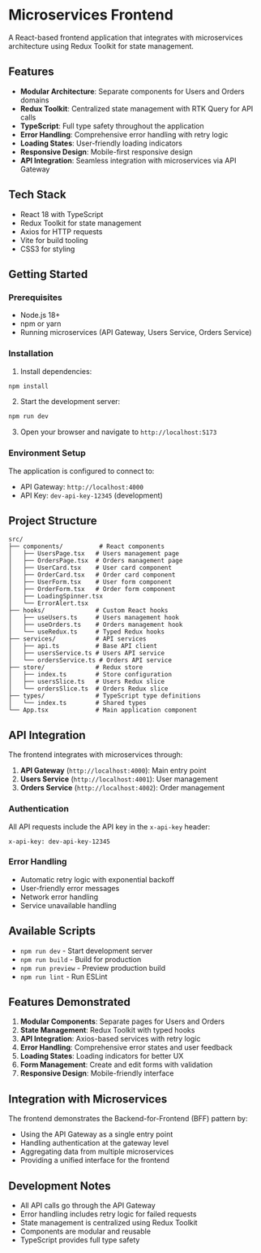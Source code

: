 # Microservices Frontend

A React-based frontend application that integrates with microservices architecture using Redux Toolkit for state management.

## Features

- **Modular Architecture**: Separate components for Users and Orders domains
- **Redux Toolkit**: Centralized state management with RTK Query for API calls
- **TypeScript**: Full type safety throughout the application
- **Error Handling**: Comprehensive error handling with retry logic
- **Loading States**: User-friendly loading indicators
- **Responsive Design**: Mobile-first responsive design
- **API Integration**: Seamless integration with microservices via API Gateway

## Tech Stack

- React 18 with TypeScript
- Redux Toolkit for state management
- Axios for HTTP requests
- Vite for build tooling
- CSS3 for styling

## Getting Started

### Prerequisites

- Node.js 18+ 
- npm or yarn
- Running microservices (API Gateway, Users Service, Orders Service)

### Installation

1. Install dependencies:
```bash
npm install
```

2. Start the development server:
```bash
npm run dev
```

3. Open your browser and navigate to `http://localhost:5173`

### Environment Setup

The application is configured to connect to:
- API Gateway: `http://localhost:4000`
- API Key: `dev-api-key-12345` (development)

## Project Structure

```
src/
├── components/          # React components
│   ├── UsersPage.tsx   # Users management page
│   ├── OrdersPage.tsx  # Orders management page
│   ├── UserCard.tsx    # User card component
│   ├── OrderCard.tsx   # Order card component
│   ├── UserForm.tsx    # User form component
│   ├── OrderForm.tsx   # Order form component
│   ├── LoadingSpinner.tsx
│   └── ErrorAlert.tsx
├── hooks/              # Custom React hooks
│   ├── useUsers.ts     # Users management hook
│   ├── useOrders.ts    # Orders management hook
│   └── useRedux.ts     # Typed Redux hooks
├── services/           # API services
│   ├── api.ts          # Base API client
│   ├── usersService.ts # Users API service
│   └── ordersService.ts # Orders API service
├── store/              # Redux store
│   ├── index.ts        # Store configuration
│   ├── usersSlice.ts   # Users Redux slice
│   └── ordersSlice.ts  # Orders Redux slice
├── types/              # TypeScript type definitions
│   └── index.ts        # Shared types
└── App.tsx             # Main application component
```

## API Integration

The frontend integrates with microservices through:

1. **API Gateway** (`http://localhost:4000`): Main entry point
2. **Users Service** (`http://localhost:4001`): User management
3. **Orders Service** (`http://localhost:4002`): Order management

### Authentication

All API requests include the API key in the `x-api-key` header:
```
x-api-key: dev-api-key-12345
```

### Error Handling

- Automatic retry logic with exponential backoff
- User-friendly error messages
- Network error handling
- Service unavailable handling

## Available Scripts

- `npm run dev` - Start development server
- `npm run build` - Build for production
- `npm run preview` - Preview production build
- `npm run lint` - Run ESLint

## Features Demonstrated

1. **Modular Components**: Separate pages for Users and Orders
2. **State Management**: Redux Toolkit with typed hooks
3. **API Integration**: Axios-based services with retry logic
4. **Error Handling**: Comprehensive error states and user feedback
5. **Loading States**: Loading indicators for better UX
6. **Form Management**: Create and edit forms with validation
7. **Responsive Design**: Mobile-friendly interface

## Integration with Microservices

The frontend demonstrates the Backend-for-Frontend (BFF) pattern by:

- Using the API Gateway as a single entry point
- Handling authentication at the gateway level
- Aggregating data from multiple microservices
- Providing a unified interface for the frontend

## Development Notes

- All API calls go through the API Gateway
- Error handling includes retry logic for failed requests
- State management is centralized using Redux Toolkit
- Components are modular and reusable
- TypeScript provides full type safety
